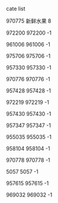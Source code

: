cate list

970775 新鲜水果 8

972200 972200 -1

961006 961006 -1

975706 975706 -1

957330 957330 -1

970776 970776 -1

957428 957428 -1

972219 972219 -1

957430 957430 -1

957347 957347 -1

955035 955035 -1

958104 958104 -1

970778 970778 -1

5057 5057 -1

957615 957615 -1

969032 969032 -1


